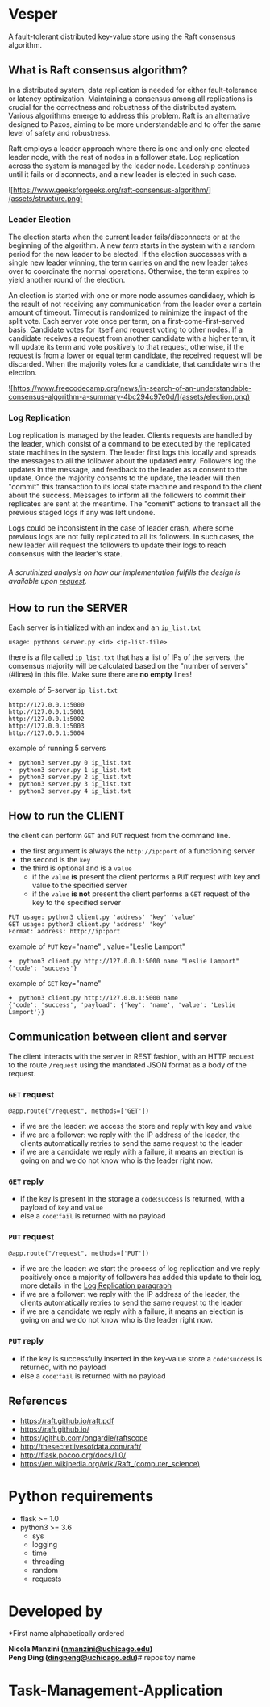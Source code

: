 # Vesper
A fault-tolerant distributed key-value store using the Raft consensus algorithm.

## What is Raft consensus algorithm?

In a distributed system, data replication is needed for either fault-tolerance or latency optimization. Maintaining a consensus among all replications is crucial for the correctness and robustness of the distributed system. Various algorithms emerge to address this problem. Raft is an alternative designed to Paxos, aiming to be more understandable and to offer the same level of safety and robustness.

Raft employs a leader approach where there is one and only one elected leader node, with the rest of nodes in a follower state. Log replication across the system is managed by the leader node. Leadership continues until it fails or disconnects, and a new leader is elected in such case.

![https://www.geeksforgeeks.org/raft-consensus-algorithm/](assets/structure.png)

### Leader Election

The election starts when the current leader fails/disconnects or at the beginning of the algorithm. A new *term* starts in the system with a random period for the new leader to be elected. If the election successes with a single new leader winning, the term carries on and the new leader takes over to coordinate the normal operations. Otherwise, the term expires to yield another round of the election.

An election is started with one or more node assumes candidacy, which is the result of not receiving any communication from the leader over a certain amount of timeout. Timeout is randomized to minimize the impact of the split vote. Each server vote once per term, on a first-come-first-served basis. Candidate votes for itself and request voting to other nodes. If a candidate receives a request from another candidate with a higher term, it will update its term and vote positively to that request, otherwise, if the request is from a lower or equal term candidate, the received request will be discarded. When the majority votes for a candidate, that candidate wins the election. 

![https://www.freecodecamp.org/news/in-search-of-an-understandable-consensus-algorithm-a-summary-4bc294c97e0d/](assets/election.png)

### Log Replication

Log replication is managed by the leader. Clients requests are handled by the leader, which consist of a command to be executed by the replicated state machines in the system. The leader first logs this locally and spreads the messages to all the follower about the updated entry. Followers log the updates in the message, and feedback to the leader as a consent to the update. Once the majority consents to the update, the leader will then "commit" this transaction to its local state machine and respond to the client about the success. Messages to inform all the followers to commit their replicates are sent at the meantime. The "commit" actions to transact all the previous staged logs if any was left undone.

Logs could be inconsistent in the case of leader crash, where some previous logs are not fully replicated to all its followers. In such cases, the new leader will request the followers to update their logs to reach consensus with the leader's state.

###### A scrutinized analysis on how our implementation fulfills the design is available upon [request](mailto:dingpeng@uchicago.edu).

## How to run the SERVER

Each server is initialized with an index and an `ip_list.txt`
```
usage: python3 server.py <id> <ip-list-file>
```

there is a file called `ip_list.txt` that has a list of IPs of the servers, the consensus majority will be calculated based on the "number of servers" (#lines) in this file. Make sure there are **no empty** lines!

example of 5-server `ip_list.txt`

```
http://127.0.0.1:5000
http://127.0.0.1:5001
http://127.0.0.1:5002
http://127.0.0.1:5003
http://127.0.0.1:5004
```

 example of running 5 servers
```
➜  python3 server.py 0 ip_list.txt
➜  python3 server.py 1 ip_list.txt
➜  python3 server.py 2 ip_list.txt
➜  python3 server.py 3 ip_list.txt
➜  python3 server.py 4 ip_list.txt
```

## How to run the CLIENT
the client can perform `GET` and `PUT` request from the command line.

- the first argument is always the `http://ip:port` of a functioning server
- the second is the `key`
- the third is optional and is a `value`
  - if the `value` **is** present the client performs a `PUT` request with key and value to the specified server
  - if the `value` **is not** present the client performs a `GET` request of the key to the specified server

```
PUT usage: python3 client.py 'address' 'key' 'value'
GET usage: python3 client.py 'address' 'key'
Format: address: http://ip:port
```

example of `PUT` key="name" , value="Leslie Lamport"
```
➜  python3 client.py http://127.0.0.1:5000 name "Leslie Lamport"
{'code': 'success'}
```
example of `GET` key="name" 
```
➜  python3 client.py http://127.0.0.1:5000 name 
{'code': 'success', 'payload': {'key': 'name', 'value': 'Leslie Lamport'}}
```

## Communication between client and server

The client interacts with the server in REST fashion, with an HTTP request to the route `/request` using the mandated JSON format as a body of the request.

### `GET` request

`@app.route("/request", methods=['GET'])`

- if we are the leader: we access the store and reply with key and value
- if we are a follower: we reply with the IP address of the leader, the clients automatically retries to send the same request to the leader
- if we are a candidate we reply with a failure, it means an election is going on and we do not know who is the leader right now.

### `GET` reply

- if the key is present in the storage a `code`:`success` is returned, with a payload of `key` and `value`
- else a `code`:`fail` is returned with no payload

### `PUT` request

`@app.route("/request", methods=['PUT'])`

- if we are the leader: we start the process of log replication and we reply positively once a majority of followers has added this update to their log, more details in the [Log Replication paragraph](#log-replication) 
- if we are a follower: we reply with the IP address of the leader, the clients automatically retries to send the same request to the leader
- if we are a candidate we reply with a failure, it means an election is going on and we do not know who is the leader right now.

### `PUT` reply

- if the key is successfully inserted in the key-value store a `code`:`success` is returned, with no payload
- else a `code`:`fail` is returned with no payload

## References

- https://raft.github.io/raft.pdf
- https://raft.github.io/
- https://github.com/ongardie/raftscope
- http://thesecretlivesofdata.com/raft/
- http://flask.pocoo.org/docs/1.0/
- https://en.wikipedia.org/wiki/Raft_(computer_science)

# Python requirements
- flask >= 1.0
- python3 >= 3.6
  - sys
  - logging
  - time
  - threading
  - random
  - requests

# Developed by
*First name alphabetically ordered

**Nicola Manzini (nmanzini@uchicago.edu)  
Peng Ding (dingpeng@uchicago.edu)**# repositoy name
# Task-Management-Application
